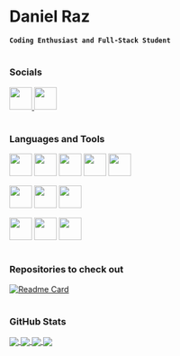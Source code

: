 # Daniel Raz

**`Coding Enthusiast and Full-Stack Student`**

#

### Socials
<a href="https://www.twitter.com" alt="Twitter Profile">
  <img height=40 width=40 src="https://cdn.jsdelivr.net/gh/devicons/devicon/icons/twitter/twitter-original.svg" />
</a>     
<a href="https://www.linkedin.com/in/daniel-raz-42b705250/" alt="LinkedIn Profile">
  <img height=40 width=40 src="https://cdn.jsdelivr.net/gh/devicons/devicon/icons/linkedin/linkedin-original.svg" />          
</a>

#

### Languages and Tools
<p align="left">
  <img height=40 width=40 src="https://cdn.jsdelivr.net/gh/devicons/devicon/icons/html5/html5-original.svg" />
  <img height=40 width=40 src="https://cdn.jsdelivr.net/gh/devicons/devicon/icons/css3/css3-original.svg" />
  <!-- <img height=40 width=40 src="https://cdn.jsdelivr.net/gh/devicons/devicon/icons/javascript/javascript-original.svg" /> -->
  <!-- <img height=40 width=40 src="https://cdn.jsdelivr.net/gh/devicons/devicon/icons/react/react-original-wordmark.svg" /> -->
  <!-- <img height=40 width=40 src="https://cdn.jsdelivr.net/gh/devicons/devicon/icons/bootstrap/bootstrap-original.svg" /> -->
  <img height=40 width=40 src="https://cdn.jsdelivr.net/gh/devicons/devicon/icons/python/python-original.svg" />
  <img height=40 width=40 src="https://cdn.jsdelivr.net/gh/devicons/devicon/icons/swift/swift-original.svg" />          
  <img height=40 width=40 src="https://cdn.jsdelivr.net/gh/devicons/devicon/icons/postgresql/postgresql-original.svg" />    
  <!-- <img height=40 width=40 src="https://cdn.jsdelivr.net/gh/devicons/devicon/icons/c/c-original.svg" /> -->
</p>

<p align="left">
  <img height=40 width=40 src="https://cdn.jsdelivr.net/gh/devicons/devicon/icons/xcode/xcode-plain.svg" />
  <img height=40 width=40 src="https://cdn.jsdelivr.net/gh/devicons/devicon/icons/vscode/vscode-original-wordmark.svg" />
  <img height=40 width=40 src="https://cdn.jsdelivr.net/gh/devicons/devicon/icons/pycharm/pycharm-original.svg" />
</p>
          

<p align="left">
  <img height=40 width=40 src="https://cdn.jsdelivr.net/gh/devicons/devicon/icons/ubuntu/ubuntu-plain.svg" />
  <img height=40 width=40 src="https://cdn.jsdelivr.net/gh/devicons/devicon/icons/git/git-original.svg" />
  <img height=40 width=40 src="https://cdn.jsdelivr.net/gh/devicons/devicon/icons/sourcetree/sourcetree-original.svg" />
</p>

#

### Repositories to check out

[![Readme Card](https://github-readme-stats-git-masterrstaa-rickstaa.vercel.app/api/pin/?username=druckhead&repo=EduLabs-FullStack-Course)](https://github.com/druckhead/EduLabs-FullStack_Course)

#

### GitHub Stats


<!-- [![Daniels's GitHub stats-Dark](https://github-readme-stats-git-masterrstaa-rickstaa.vercel.app/api?username=druckhead&count_private=true&show_icons=true&theme=cobalt#gh-dark-mode-only)](https://github.com/anuraghazra/github-readme-stats#gh-dark-mode-only) -->

<!-- [![Daniels's GitHub stats-Light](https://github-readme-stats-git-masterrstaa-rickstaa.vercel.app/api?username=druckhead&count_private=True&show_icons=true&theme=buefy#gh-light-mode-only)](https://github.com/anuraghazra/github-readme-stats#gh-light-mode-only) -->

<!-- [![Top Langs](https://github-readme-stats-git-masterrstaa-rickstaa.vercel.app/api/top-langs/?username=druckhead&layout=compact)](https://github.com/anuraghazra/github-readme-stats) -->

<!-- ![GitHub Streak](https://streak-stats.demolab.com?user=druckhead&theme=buefy&border_radius=4.5) -->

<a href="https://github.com/anuraghazra/github-readme-stats">
  <img align="center"" src="https://github-readme-stats-git-masterrstaa-rickstaa.vercel.app/api/top-langs/?username=druckhead">
</a>
<a href="https://github.com/anuraghazra/github-readme-stats#gh-dark-mode-only">
  <img align="center"" src="https://github-readme-stats-git-masterrstaa-rickstaa.vercel.app/api?username=druckhead&count_private=true&show_icons=true&theme=cobalt#gh-dark-mode-only">
</a>
<a href="https://github.com/anuraghazra/github-readme-stats#gh-light-mode-only">
 <img align="center"" src="https://github-readme-stats-git-masterrstaa-rickstaa.vercel.app/api?username=druckhead&count_private=True&show_icons=true&theme=buefy#gh-light-mode-only">
</a>
<img align="center"" src="https://streak-stats.demolab.com?user=druckhead&theme=buefy&border_radius=4.5">
</a>

#

<!-- <details>
  <summary><h3>Coding Journey</h3></summary>
  <p>hello</p> -->